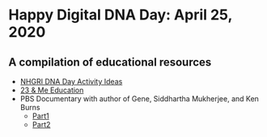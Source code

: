 # Happy Digital DNA Day: April 25, 2020

## A compilation of educational resources
* [NHGRI DNA Day Activity Ideas](https://umn.zoom.us/j/584105182)  
* [23 & Me Education](https://education.23andme.com)  
* PBS Documentary with author of Gene, Siddhartha Mukherjee, and Ken Burns  
  - [Part1](https://www.pbs.org/video/part-1-dawn-of-the-modern-age-of-genetics-27czqa/)  
  - [Part2]()  

